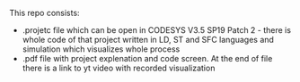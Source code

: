This repo consists:
- .projetc file which can be open in CODESYS V3.5 SP19 Patch 2 - there is whole code of that project written in LD, ST and SFC languages and simulation which visualizes whole process
- .pdf file with project explenation and code screen. At the end of file there is a link to yt video with recorded visualization
